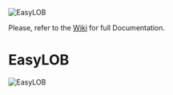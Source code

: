 ![EasyLOB](https://github.com/EasyLOB/EasyLOB/wiki/Media/EasyLOB.Blue.512.121.png)

Please, refer to the [Wiki](https://github.com/EasyLOB/EasyLOB-2/wiki) for full Documentation.

# EasyLOB

![EasyLOB](https://github.com/EasyLOB/EasyLOB-2/wiki/Media/Solution.EasyLOB.png)
